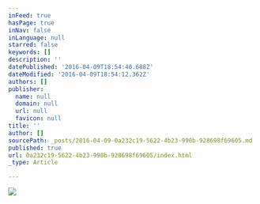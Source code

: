 ```yaml
---
inFeed: true
hasPage: true
inNav: false
inLanguage: null
starred: false
keywords: []
description: ''
datePublished: '2016-04-09T18:54:40.688Z'
dateModified: '2016-04-09T18:54:12.362Z'
authors: []
publisher:
  name: null
  domain: null
  url: null
  favicon: null
title: ''
author: []
sourcePath: _posts/2016-04-09-0a232c19-5622-4b23-990b-928698f69605.md
published: true
url: 0a232c19-5622-4b23-990b-928698f69605/index.html
_type: Article

---
```

![](https://the-grid-user-content.s3-us-west-2.amazonaws.com/1e46cef5-5b22-45b0-9c6d-52434d4df4c5.jpg)